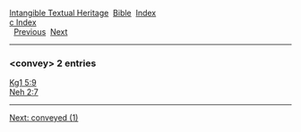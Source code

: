 [Intangible Textual Heritage](../../index)  [Bible](../index) 
[Index](index)   
[c Index](_c_)  
  [Previous](c02549)  [Next](c02551) 

------------------------------------------------------------------------

### &lt;convey&gt; 2 entries

[Kg1 5:9](../kjv/kg1005.htm#009)  
[Neh 2:7](../kjv/neh002.htm#007)  

------------------------------------------------------------------------

[Next: conveyed (1)](c02551)
